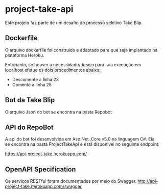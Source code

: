 # project-take-api

Este projeto faz parte de um desafio do processo seletivo Take Blip. 

## Dockerfile

O arquivo dockerfile foi construido e adaptado para que seja implantado na plataforma Heroku.

Entretanto, se houver a necessidade/desejo para sua execução em localhost efetue os dois procedimentos abaixo:
* Descomente a linha 23
* Comente a linha 25

## Bot da Take Blip

O arquivo Json do bot se encontra na pasta Repobot

## API do RepoBot

A api do bot foi desenvolvida em Asp Net .Core v5.0 na linguagem C#.
Ela se encontra na pasta ProjectTakeApi e está disponivel no seguinte endpoint:

https://api-project-take.herokuapp.com/

## OpenAPI Specification
Os serviços RESTful foram documentados por meio do Swagger.
http://api-project-take.herokuapp.com/swagger
